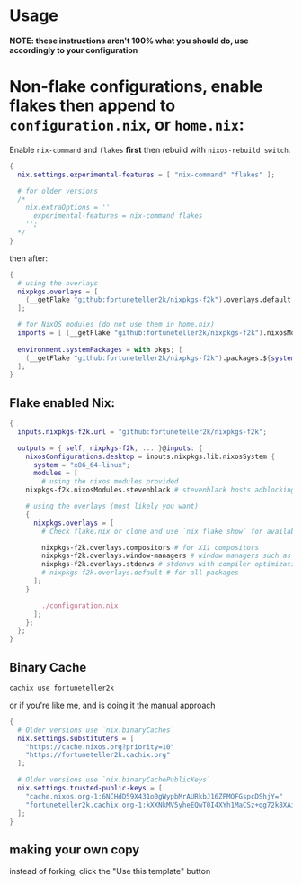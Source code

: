 # Usage

**NOTE: these instructions aren't 100% what you should do, use accordingly to your configuration**

# Non-flake configurations, enable flakes then append to `configuration.nix`, or `home.nix`:

Enable `nix-command` and `flakes` **first** then rebuild with `nixos-rebuild switch`.

```nix
{
  nix.settings.experimental-features = [ "nix-command" "flakes" ];

  # for older versions
  /*
    nix.extraOptions = ''
      experimental-features = nix-command flakes
    '';
  */
}
```

then after:

```nix
{
  # using the overlays
  nixpkgs.overlays = [
    (__getFlake "github:fortuneteller2k/nixpkgs-f2k").overlays.default
  ];

  # for NixOS modules (do not use them in home.nix)
  imports = [ (__getFlake "github:fortuneteller2k/nixpkgs-f2k").nixosModules.stevenblack ];
  
  environment.systemPackages = with pkgs; [
    (__getFlake "github:fortuneteller2k/nixpkgs-f2k").packages.${system}.wezterm-git
  ];
}
```


## Flake enabled Nix:

```nix
{
  inputs.nixpkgs-f2k.url = "github:fortuneteller2k/nixpkgs-f2k";

  outputs = { self, nixpkgs-f2k, ... }@inputs: {
    nixosConfigurations.desktop = inputs.nixpkgs.lib.nixosSystem {
      system = "x86_64-linux";
      modules = [
        # using the nixos modules provided
	nixpkgs-f2k.nixosModules.stevenblack # stevenblack hosts adblocking, refer to ./modules/stevenblack.nix for options

	# using the overlays (most likely you want)
	{
	  nixpkgs.overlays = [
	    # Check flake.nix or clone and use `nix flake show` for available subsets of overlays

	    nixpkgs-f2k.overlays.compositors # for X11 compositors
	    nixpkgs-f2k.overlays.window-managers # window managers such as awesome or river
	    nixpkgs-f2k.overlays.stdenvs # stdenvs with compiler optimizations, and library functions for optimizing them
	    # nixpkgs-f2k.overlays.default # for all packages
	  ];
	}

        ./configuration.nix
      ];
    };
  };
}
```

## Binary Cache

```sh
cachix use fortuneteller2k
```

or if you're like me, and is doing it the manual approach

```nix
{
  # Older versions use `nix.binaryCaches`
  nix.settings.substituters = [
    "https://cache.nixos.org?priority=10"
    "https://fortuneteller2k.cachix.org"
  ];

  # Older versions use `nix.binaryCachePublicKeys`
  nix.settings.trusted-public-keys = [
    "cache.nixos.org-1:6NCHdD59X431o0gWypbMrAURkbJ16ZPMQFGspcDShjY="
    "fortuneteller2k.cachix.org-1:kXXNkMV5yheEQwT0I4XYh1MaCSz+qg72k8XAi2PthJI="
  ];
}
```

## making your own copy

instead of forking, click the "Use this template" button
